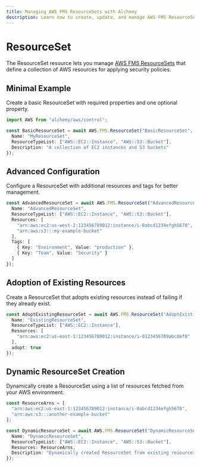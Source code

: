 ```yaml
---
title: Managing AWS FMS ResourceSets with Alchemy
description: Learn how to create, update, and manage AWS FMS ResourceSets using Alchemy Cloud Control.
---
```


# ResourceSet

The ResourceSet resource lets you manage [AWS FMS ResourceSets](https://docs.aws.amazon.com/fms/latest/userguide/) that define a collection of AWS resources for applying security policies.

## Minimal Example

Create a basic ResourceSet with required properties and one optional property.

```ts
import AWS from "alchemy/aws/control";

const BasicResourceSet = await AWS.FMS.ResourceSet("BasicResourceSet", {
  Name: "MyResourceSet",
  ResourceTypeList: ["AWS::EC2::Instance", "AWS::S3::Bucket"],
  Description: "A collection of EC2 instances and S3 buckets"
});
```

## Advanced Configuration

Configure a ResourceSet with additional resources and tags for better management.

```ts
const AdvancedResourceSet = await AWS.FMS.ResourceSet("AdvancedResourceSet", {
  Name: "AdvancedResourceSet",
  ResourceTypeList: ["AWS::EC2::Instance", "AWS::S3::Bucket"],
  Resources: [
    "arn:aws:ec2:us-west-2:123456789012:instance/i-0abcd1234efgh5678",
    "arn:aws:s3:::my-example-bucket"
  ],
  Tags: [
    { Key: "Environment", Value: "production" },
    { Key: "Team", Value: "Security" }
  ]
});
```

## Adoption of Existing Resources

Create a ResourceSet that adopts existing resources instead of failing if they already exist.

```ts
const AdoptExistingResourceSet = await AWS.FMS.ResourceSet("AdoptExistingResourceSet", {
  Name: "ExistingResourceSet",
  ResourceTypeList: ["AWS::EC2::Instance"],
  Resources: [
    "arn:aws:ec2:us-east-1:123456789012:instance/i-0123456789abcdef0"
  ],
  adopt: true
});
```

## Dynamic ResourceSet Creation

Dynamically create a ResourceSet using a list of resources fetched from your AWS environment.

```ts
const ResourceArns = [
  "arn:aws:ec2:us-east-1:123456789012:instance/i-0abcd1234efgh5678",
  "arn:aws:s3:::another-example-bucket"
];

const DynamicResourceSet = await AWS.FMS.ResourceSet("DynamicResourceSet", {
  Name: "DynamicResourceSet",
  ResourceTypeList: ["AWS::EC2::Instance", "AWS::S3::Bucket"],
  Resources: ResourceArns,
  Description: "Dynamically created ResourceSet from existing resources"
});
```